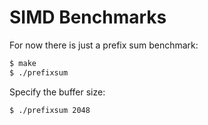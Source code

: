 # SIMD Benchmarks

For now there is just a prefix sum benchmark:
```sh
$ make
$ ./prefixsum
```

Specify the buffer size:
```sh
$ ./prefixsum 2048
```
